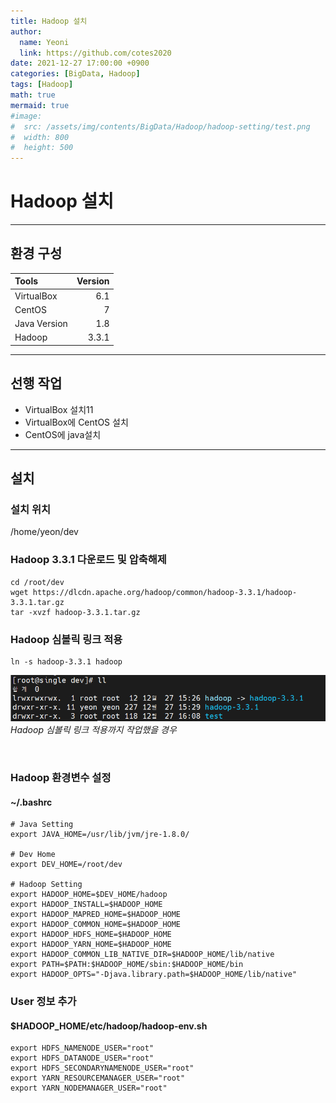 ```yaml
---
title: Hadoop 설치
author:
  name: Yeoni
  link: https://github.com/cotes2020
date: 2021-12-27 17:00:00 +0900
categories: [BigData, Hadoop]
tags: [Hadoop]
math: true
mermaid: true
#image:
#  src: /assets/img/contents/BigData/Hadoop/hadoop-setting/test.png
#  width: 800
#  height: 500
---
```



# Hadoop 설치
---
## 환경 구성

| Tools                        | Version          |
|:-----------------------------|-----------------:|
| VirtualBox                   | 6.1              |
| CentOS                       | 7                |
| Java Version                 | 1.8              |
| Hadoop                       | 3.3.1            |


---
## 선행 작업

- VirtualBox 설치11
- VirtualBox에 CentOS 설치
- CentOS에 java설치

---
## 설치

### 설치 위치
/home/yeon/dev

### Hadoop 3.3.1 다운로드 및 압축해제
```console
cd /root/dev
wget https://dlcdn.apache.org/hadoop/common/hadoop-3.3.1/hadoop-3.3.1.tar.gz
tar -xvzf hadoop-3.3.1.tar.gz
```
### Hadoop 심볼릭 링크 적용
```console
ln -s hadoop-3.3.1 hadoop
```

![Desktop View](/assets/img/contents/BigData/Hadoop/hadoop-setting/image1.png)
_Hadoop 심볼릭 링크 적용까지 작업했을 경우_

<br>


### Hadoop 환경변수 설정
#### ~/.bashrc
```shell
# Java Setting
export JAVA_HOME=/usr/lib/jvm/jre-1.8.0/

# Dev Home
export DEV_HOME=/root/dev

# Hadoop Setting
export HADOOP_HOME=$DEV_HOME/hadoop
export HADOOP_INSTALL=$HADOOP_HOME
export HADOOP_MAPRED_HOME=$HADOOP_HOME
export HADOOP_COMMON_HOME=$HADOOP_HOME
export HADOOP_HDFS_HOME=$HADOOP_HOME
export HADOOP_YARN_HOME=$HADOOP_HOME
export HADOOP_COMMON_LIB_NATIVE_DIR=$HADOOP_HOME/lib/native
export PATH=$PATH:$HADOOP_HOME/sbin:$HADOOP_HOME/bin
export HADOOP_OPTS="-Djava.library.path=$HADOOP_HOME/lib/native"
```

### User 정보 추가
#### $HADOOP_HOME/etc/hadoop/hadoop-env.sh
```shell
export HDFS_NAMENODE_USER="root"
export HDFS_DATANODE_USER="root"
export HDFS_SECONDARYNAMENODE_USER="root"
export YARN_RESOURCEMANAGER_USER="root"
export YARN_NODEMANAGER_USER="root"
```
